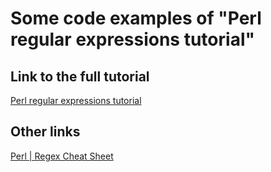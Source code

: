 # Some code examples of "Perl regular expressions tutorial"

## Link to the full tutorial

[Perl regular expressions tutorial](https://perldoc.perl.org/perlretut)

## Other links

[Perl | Regex Cheat Sheet](https://www.geeksforgeeks.org/perl-regex-cheat-sheet/)

[]()

